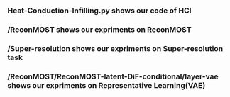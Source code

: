 ### Heat-Conduction-Infilling.py shows our code of HCI

### /ReconMOST shows our expriments on ReconMOST

### /Super-resolution shows our expriments on Super-resolution task

### /ReconMOST/ReconMOST-latent-DiF-conditional/layer-vae shows our expriments on Representative Learning(VAE)